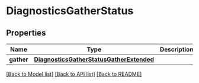 # DiagnosticsGatherStatus

## Properties
Name | Type | Description | Notes
------------ | ------------- | ------------- | -------------
**gather** | [**DiagnosticsGatherStatusGatherExtended**](DiagnosticsGatherStatusGatherExtended.md) |  | [optional] 

[[Back to Model list]](../README.md#documentation-for-models) [[Back to API list]](../README.md#documentation-for-api-endpoints) [[Back to README]](../README.md)


